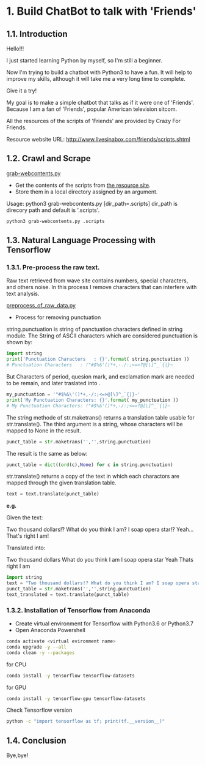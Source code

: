 # 1. Build ChatBot to talk with 'Friends'


## 1.1. Introduction 


Hello!!!


I just started learning Python by myself, so I'm still a beginner.


Now I'm trying to build a chatbot with Python3 to have a fun. 
It will help to improve my skills, although it will take me a very long time to complete.


Give it a try!


My goal is to make a simple chatbot that talks as if it were one of 'Friends'. 
Because I am a fan of 'Friends', popular American television sitcom.


All the resources of the scripts of 'Friends' are provided by Crazy For Friends.

Resource website URL: http://www.livesinabox.com/friends/scripts.shtml


## 1.2. Crawl and Scrape

[grab-webcontents.py](grab-webcontents.py)
- Get the contents of the scripts from [the resource site](http://www.livesinabox.com/friends/scripts.shtml). 
- Store them in a local directory assigned by an argument.
 

Usage: python3 grab-webcontents.py [dir_path=.scripts] 
dir_path is direcory path and default is '.scripts'.


```bash
python3 grab-webcontents.py .scripts
```



## 1.3. Natural Language Processing with Tensorflow


### 1.3.1. Pre-process the raw text.
Raw text retrieved from wave site contains numbers, special characters, and others noise. In this process I remove characters that can interfere with text analysis.

[preprocess_of_raw_data.py](preprocess_of_raw_data.py)

- Process for removing punctuation

string.punctuation is string of panctuation characters defined in string module.
The String of ASCII characters which are considered punctuation is shown by:
      
```python
import string
print('Punctuation Characters   : {}'.format( string.punctuation ))
# Punctuation Characters   : !"#$%&'()*+,-./:;<=>?@[\]^_`{|}~
```


  But Characters of period, quesion mark, and exclamation mark are needed to be remain, and later traslated into <EOS>.

```python
my_punctuation = '"#$%&\'()*+,-/:;<=>@[\]^_`{|}~'
print('My Punctuation Characters: {}'.format( my_punctuation ))
# My Punctuation Characters: !"#$%&'()*+,-/:;<=>?@[\]^_`{|}~
```


  The string methode of str.maketrans() returns a translation table usable for str.translate().
  The third argument is a string, whose characters will be mapped to None in the result.

```python
punct_table = str.maketrans('','',string.punctuation)
```


  The result is the same as below:

```python
punct_table = dict((ord(c),None) for c in string.punctuation)
```
  str.translate() returns a copy of the text in which each charactors are mapped through the given translation table.

```python
text = text.translate(punct_table)
```

  **e.g.**

  Given the text:

  Two thousand dollars!? What do you think I am? I soap opera star!? Yeah... That's right I am!
  
  Translated into:

  Two thousand dollars What do you think I am I soap opera star Yeah Thats right I am


```python
import string
text = "Two thousand dollars!? What do you think I am? I soap opera star!? Yeah... That\'s right I am!"
punct_table = str.maketrans('','',string.punctuation)
text_translated = text.translate(punct_table)
```





### 1.3.2. Installation of Tensorflow from Anaconda
  - Create virtual environment for Tensorflow with Python3.6 or Python3.7
  - Open Anaconda Powershell

```bash
conda activate <virtual evironment name>
conda upgrade -y --all
conda clean -y --packages
```
        
for CPU
```bash
conda install -y tensorflow tensorflow-datasets
```
        
for GPU
```bash
conda install -y tensorflow-gpu tensorflow-datasets
```
        
Check Tensorflow version
```bash
python -c "import tensorflow as tf; print(tf.__version__)"
```

## 1.4. Conclusion


Bye,bye!
